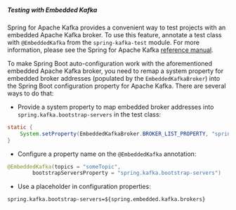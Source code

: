 ##### Testing with Embedded Kafka

Spring for Apache Kafka provides a convenient way to test projects with an embedded Apache Kafka broker. To use this feature, annotate a test class with `@EmbeddedKafka` from the `spring-kafka-test` module. For more information, please see the Spring for Apache Kafka [reference manual](https://docs.spring.io/spring-kafka/docs/current/reference/html/#embedded-kafka-annotation).

To make Spring Boot auto-configuration work with the aforementioned embedded Apache Kafka broker, you need to remap a system property for embedded broker addresses (populated by the `EmbeddedKafkaBroker`) into the Spring Boot configuration property for Apache Kafka. There are several ways to do that:

- Provide a system property to map embedded broker addresses into `spring.kafka.bootstrap-servers` in the test class:

```java
static {
    System.setProperty(EmbeddedKafkaBroker.BROKER_LIST_PROPERTY, "spring.kafka.bootstrap-servers");
}
```

- Configure a property name on the `@EmbeddedKafka` annotation:

```java
@EmbeddedKafka(topics = "someTopic",
        bootstrapServersProperty = "spring.kafka.bootstrap-servers")
```

- Use a placeholder in configuration properties:

```properties
spring.kafka.bootstrap-servers=${spring.embedded.kafka.brokers}
```

